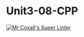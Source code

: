 # Unit3-08-CPP
[![Mr Coxall's Super Linter](https://github.com/ICS3U-C-Programming-LukeD/Unit3-08-CPP/workflows/Mr%20Coxall's%20Super%20Linter/badge.svg)](https://github.com/ICS3U-C-Programming-LukeD/Unit3-08-CPP/actions/)
